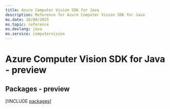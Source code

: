 ```yaml
---
title: Azure Computer Vision SDK for Java
description: Reference for Azure Computer Vision SDK for Java
ms.date: 10/09/2025
ms.topic: reference
ms.devlang: java
ms.service: computervision
---
```

# Azure Computer Vision SDK for Java - preview
## Packages - preview
[!INCLUDE [packages](computer-vision-index.md)]